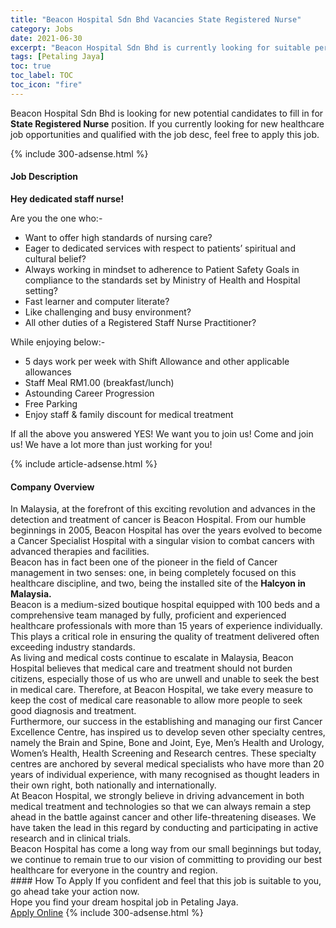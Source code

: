```yaml
---
title: "Beacon Hospital Sdn Bhd Vacancies State Registered Nurse" 
category: Jobs 
date: 2021-06-30 
excerpt: "Beacon Hospital Sdn Bhd is currently looking for suitable person to fill in the State Registered Nurse which positioned at Petaling Jaya" 
tags: [Petaling Jaya] 
toc: true 
toc_label: TOC 
toc_icon: "fire" 
--- 
```


<p>Beacon Hospital Sdn Bhd is looking for new potential candidates to fill in for <b>State Registered Nurse</b> position. If you currently looking for new healthcare job opportunities and qualified with the job desc, feel free to apply this job.
</p>{% include 300-adsense.html %} 
<div><div><h4>Job Description</h4></div><div><div><span><div><p><strong>Hey dedicated staff nurse!</strong></p><p><span>Are you the one who:-</span></p><ul><li><span>Want to offer high standards of nursing care?</span></li><li><span>Eager to dedicated services with respect to patients&#8217; spiritual and cultural belief?</span></li><li><span>Always working in mindset to adherence to Patient Safety Goals in compliance to the standards set by Ministry of Health and Hospital setting?</span></li><li><span>Fast learner and computer literate?</span></li><li><span>Like challenging and busy environment?</span></li><li><span>All other duties of a Registered Staff Nurse Practitioner?</span></li></ul><p><span>While enjoying below:-</span></p><ul><li><span>5 days work per week with Shift Allowance and other applicable allowances</span></li><li><span>Staff Meal RM1.00 (breakfast/lunch)&#160;</span></li><li><span>Astounding Career Progression</span></li><li><span>Free Parking&#160;</span></li><li><span>Enjoy staff &amp; family discount for medical treatment</span></li></ul><p><span>If all the above you answered YES! We want you to join us! Come and join us! We have a lot more than just working for you!</span></p></div></span></div></div></div> 
{% include article-adsense.html %} 
<div><div><h4>Company Overview</h4></div><div><div><span><div><div>
<div>
<div>In Malaysia, at the forefront of this exciting revolution and advances in the detection and treatment of cancer is Beacon Hospital. From our humble beginnings in 2005, Beacon Hospital has over the years evolved to become a Cancer Specialist Hospital with a singular vision to combat cancers with advanced therapies and facilities.</div>
<div>Beacon has in fact been one of the pioneer in the field of Cancer management in two senses: one, in being completely focused on this healthcare discipline, and two, being the installed site of the <strong>Halcyon in Malaysia.</strong></div>
<div>
<div>Beacon is a medium-sized boutique hospital equipped with 100 beds and a comprehensive team managed by fully, proficient and experienced healthcare professionals with more than 15 years of experience individually. This plays a critical role in ensuring the quality of treatment delivered often exceeding industry standards.</div>
<div>As living and medical costs continue to escalate in Malaysia, Beacon Hospital believes that medical care and treatment should not burden citizens, especially those of us who are unwell and unable to seek the best in medical care. Therefore, at Beacon Hospital, we take every measure to keep the cost of medical care reasonable to allow more people to seek good diagnosis and treatment.</div>
<div>Furthermore, our success in the establishing and managing our first Cancer Excellence Centre, has inspired us to develop seven other specialty centres, namely the Brain and Spine, Bone and Joint, Eye, Men&#8217;s Health and Urology, Women&#8217;s Health, Health Screening and Research centres. These specialty centres are anchored by several medical specialists who have more than 20 years of individual experience, with many recognised as thought leaders in their own right, both nationally and internationally.</div>
<div>
<div>At Beacon Hospital, we strongly believe in driving advancement in both medical treatment and technologies so that we can always remain a step ahead in the battle against cancer and other life-threatening diseases. We have taken the lead in this regard by conducting and participating in active research and in clinical trials.</div>
<div>Beacon Hospital has come a long way from our small beginnings but today, we continue to remain true to our vision of committing to providing our best healthcare for everyone in the country and region.</div>
</div>
</div>
</div>
</div></div></span></div></div></div> 
#### How To Apply 
If you confident and feel that this job is suitable to you, go ahead take your action now. <br/> 
Hope you find your dream hospital job in Petaling Jaya. <br/> 
<a href="https://www.jobstreet.com.my/en/job/state-registered-nurse-4601638?jobId=jobstreet-my-job-4601638" class="btn btn--warning" target="_blank" rel="nofollow noopenner">Apply Online</a> 
{% include 300-adsense.html %} 